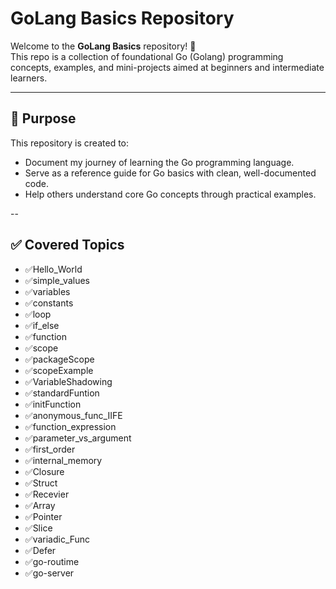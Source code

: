 # GoLang Basics Repository

Welcome to the **GoLang Basics** repository! 🚀  
This repo is a collection of foundational Go (Golang) programming concepts, examples, and mini-projects aimed at beginners and intermediate learners.

---

## 📌 Purpose

This repository is created to:
- Document my journey of learning the Go programming language.
- Serve as a reference guide for Go basics with clean, well-documented code.
- Help others understand core Go concepts through practical examples.

--

## ✅ Covered Topics


- ✅Hello_World
- ✅simple_values
- ✅variables
- ✅constants
- ✅loop
- ✅if_else
- ✅function
- ✅scope
- ✅packageScope
- ✅scopeExample
- ✅VariableShadowing
- ✅standardFuntion
- ✅initFunction
- ✅anonymous_func_IIFE
- ✅function_expression
- ✅parameter_vs_argument
- ✅first_order
- ✅internal_memory
- ✅Closure
- ✅Struct
- ✅Recevier
- ✅Array
- ✅Pointer
- ✅Slice
- ✅variadic_Func
- ✅Defer
- ✅go-routime
- ✅go-server

